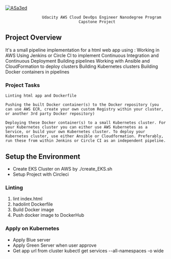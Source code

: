 [![ASa3ed](https://circleci.com/gh/ASa3ed/Udacity_Capstone.svg?style=svg)](https://circleci.com/gh/ASa3ed/Udacity_Capstone)

                    Udacity AWS Cloud DevOps Engineer Nanodegree Program 
                                    Capstone Project 

## Project Overview

It's a small pipeline implementation for a html web app using :
    Working in AWS
    Using Jenkins or Circle CI to implement Continuous Integration and Continuous Deployment
    Building pipelines
    Working with Ansible and CloudFormation to deploy clusters
    Building Kubernetes clusters
    Building Docker containers in pipelines


### Project Tasks

    Linting html app and Dockerfile 
    
    Pushing the built Docker container(s) to the Docker repository (you can use AWS ECR, create your own custom Registry within your cluster, or another 3rd party Docker repository)
    
    Deploying these Docker container(s) to a small Kubernetes cluster. For your Kubernetes cluster you can either use AWS Kubernetes as a Service, or build your own Kubernetes cluster. To deploy your Kubernetes cluster, use either Ansible or Cloudformation. Preferably, run these from within Jenkins or Circle CI as an independent pipeline.


## Setup the Environment

* Create EKS Cluster on AWS by 
    ./create_EKS.sh
* Setup Project with Circleci 

### Linting 

1. lint index.html
2. hadolint Dockerfile 
3. Build Docker image 
4. Push docker image to DockerHub 

### Apply on Kubernetes

* Apply Blue server 
* Apply Green Server when user approve 
* Get app url from cluster 
    kubectl get services --all-namespaces -o wide

